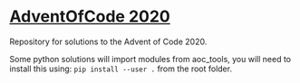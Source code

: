 # [AdventOfCode 2020](https://adventofcode.com/2020)
Repository for solutions to the Advent of Code 2020.

Some python solutions will import modules from aoc_tools, you will need to install this using:
```pip install --user .```
from the root folder.
